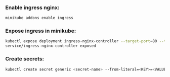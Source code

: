 
### Enable ingress nginx:
```bash
minikube addons enable ingress
```

### Expose ingress in minikube:

```bash
kubectl expose deployment ingress-nginx-controller --target-port=80 --type=ClusterIP -n kube-system
service/ingress-nginx-controller exposed
```

### Create secrets:
```bash
kubectl create secret generic <secret-name> --from-literal=<KEY>=<VALUE>
```
